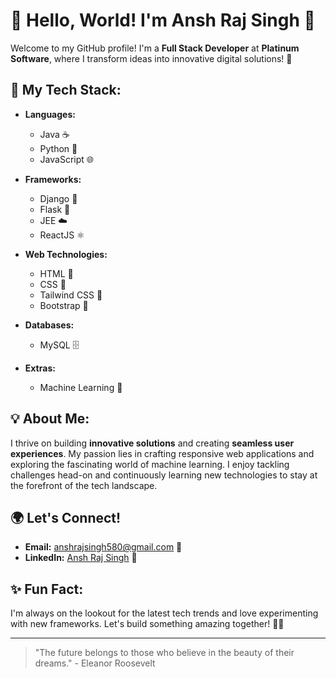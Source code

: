 # 🌟 Hello, World! I'm Ansh Raj Singh 👋

Welcome to my GitHub profile! I'm a **Full Stack Developer** at **Platinum Software**, where I transform ideas into innovative digital solutions! 🚀

## 🔧 My Tech Stack:
- **Languages:** 
  - Java ☕
  - Python 🐍
  - JavaScript 🌐
  
- **Frameworks:** 
  - Django 🐍
  - Flask 🌊
  - JEE ☁️
  - ReactJS ⚛️
  
- **Web Technologies:** 
  - HTML 📄
  - CSS 🎨
  - Tailwind CSS 🌈
  - Bootstrap 🥤
  
- **Databases:** 
  - MySQL 🗄️
  
- **Extras:** 
  - Machine Learning 🤖
  
## 💡 About Me:
I thrive on building **innovative solutions** and creating **seamless user experiences**. My passion lies in crafting responsive web applications and exploring the fascinating world of machine learning. I enjoy tackling challenges head-on and continuously learning new technologies to stay at the forefront of the tech landscape.

## 🌍 Let's Connect!
- **Email:** [anshrajsingh580@gmail.com](mailto:anshrajsingh580@gmail.com) 📧
- **LinkedIn:** [Ansh Raj Singh](https://www.linkedin.com/in/ansh-raj-singh-913830225?utm_source=share&utm_campaign=share_via&utm_content=profile&utm_medium=android_app) 🔗

## ✨ Fun Fact:
I'm always on the lookout for the latest tech trends and love experimenting with new frameworks. Let's build something amazing together! 💪💡

---

> "The future belongs to those who believe in the beauty of their dreams." - Eleanor Roosevelt
